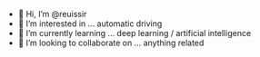 - 👋 Hi, I’m @reuissir
- 👀 I’m interested in ... automatic driving
- 🌱 I’m currently learning ... deep learning / artificial intelligence
- 💞️ I’m looking to collaborate on ... anything related
